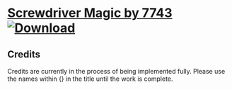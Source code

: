 # [Screwdriver Magic by 7743](https://github.com/Klokinator/FE-Repo/tree/main/Battle%20Animations/WIP%20Animations/Screwdriver%20Magic%20by%207743) [![Download](https://img.shields.io/badge/Download--red?style=social&logo=github)](https://minhaskamal.github.io/DownGit/#/home?url=https://github.com/Klokinator/FE-Repo/tree/main/Battle%20Animations/WIP%20Animations/Screwdriver%20Magic%20by%207743)



## Credits

Credits are currently in the process of being implemented fully. Please use the names within {} in the title until the work is complete.

